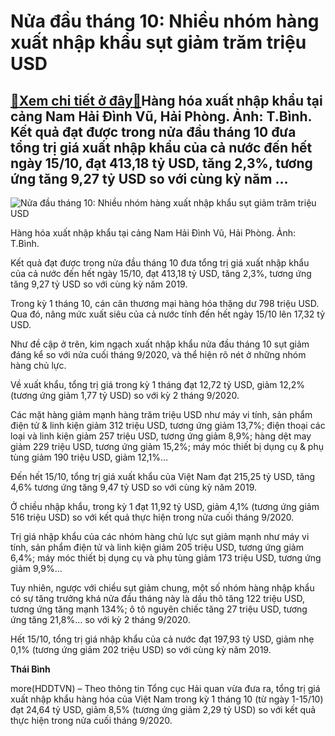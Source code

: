 Nửa đầu tháng 10: Nhiều nhóm hàng xuất nhập khẩu sụt giảm trăm triệu USD
========================================================================

[:gift:Xem chi tiết ở đây:gift:](https://hddtvn.com/nua-dau-thang-10-nhieu-nhom-hang-xuat-nhap-khau-sut-giam-tram-trieu-usd/)Hàng hóa xuất nhập khẩu tại cảng Nam Hải Đình Vũ, Hải Phòng. Ảnh: T.Bình. Kết quả đạt được trong nửa đầu tháng 10 đưa tổng trị giá xuất nhập khẩu của cả nước đến hết ngày 15/10, đạt 413,18 tỷ USD, tăng 2,3%, tương ứng tăng 9,27 tỷ USD so với cùng kỳ năm …
---------------------------------------------------------------------------------------------------------------------------------------------------------------------------------------------------------------------------------------------------------------





![Nửa đầu tháng 10: Nhiều nhóm hàng xuất nhập khẩu sụt giảm trăm triệu USD](https://haiquanonline.com.vn/stores/news_dataimages/binhht/102020/22/08/in_article/4328_IMG_6612.jpg?rt=20201022084330 "Nửa đầu tháng 10: Nhiều nhóm hàng xuất nhập khẩu sụt giảm trăm triệu USD")


Hàng hóa xuất nhập khẩu tại cảng Nam Hải Đình Vũ, Hải Phòng. Ảnh: T.Bình.



Kết quả đạt được trong nửa đầu tháng 10 đưa tổng trị giá xuất nhập khẩu của cả nước đến hết ngày 15/10, đạt 413,18 tỷ USD, tăng 2,3%, tương ứng tăng 9,27 tỷ USD so với cùng kỳ năm 2019.


Trong kỳ 1 tháng 10, cán cân thương mại hàng hóa thặng dư 798 triệu USD. Qua đó, nâng mức xuất siêu của cả nước tính đến hết ngày 15/10 lên 17,32 tỷ USD.


Như đề cập ở trên, kim ngạch xuất nhập khẩu nửa đầu tháng 10 sụt giảm đáng kể so với nửa cuối tháng 9/2020, và thể hiện rõ nét ở những nhóm hàng chủ lực.


Về xuất khẩu, tổng trị giá trong kỳ 1 tháng đạt 12,72 tỷ USD, giảm 12,2% (tương ứng giảm 1,77 tỷ USD) so với kỳ 2 tháng 9/2020.


Các mặt hàng giảm mạnh hàng trăm triệu USD như máy vi tính, sản phẩm điện tử & linh kiện giảm 312 triệu USD, tương ứng giảm 13,7%; điện thoại các loại và linh kiện giảm 257 triệu USD, tương ứng giảm 8,9%; hàng dệt may giảm 229 triệu USD, tương ứng giảm 15,2%; máy móc thiết bị dụng cụ & phụ tùng giảm 190 triệu USD, giảm 12,1%…


Đến hết 15/10, tổng trị giá xuất khẩu của Việt Nam đạt 215,25 tỷ USD, tăng 4,6% tương ứng tăng 9,47 tỷ USD so với cùng kỳ năm 2019.


Ở chiều nhập khẩu, trong kỳ 1 đạt 11,92 tỷ USD, giảm 4,1% (tương ứng giảm 516 triệu USD) so với kết quả thực hiện trong nửa cuối tháng 9/2020.


Trị giá nhập khẩu của các nhóm hàng chủ lực sụt giảm mạnh như máy vi tính, sản phẩm điện tử và linh kiện giảm 205 triệu USD, tương ứng giảm 6,4%; máy móc thiết bị dụng cụ và phụ tùng giảm 173 triệu USD, tương ứng giảm 9,9%…


Tuy nhiên, ngược với chiều sụt giảm chung, một số nhóm hàng nhập khẩu có sự tăng trưởng khá nửa đầu tháng này là dầu thô tăng 122 triệu USD, tương ứng tăng mạnh 134%; ô tô nguyên chiếc tăng 27 triệu USD, tương ứng tăng 21,8%… so với kỳ 2 tháng 9/2020.


Hết 15/10, tổng trị giá nhập khẩu của cả nước đạt 197,93 tỷ USD, giảm nhẹ 0,1% (tương ứng giảm 202 triệu USD) so với cùng kỳ năm 2019.




**Thái Bình**



more(HDDTVN) – Theo thông tin Tổng cục Hải quan vừa đưa ra, tổng trị giá xuất nhập khẩu hàng hóa của Việt Nam trong kỳ 1 tháng 10 (từ ngày 1-15/10) đạt 24,64 tỷ USD, giảm 8,5% (tương ứng giảm 2,29 tỷ USD) so với kết quả thực hiện trong nửa cuối tháng 9/2020.

